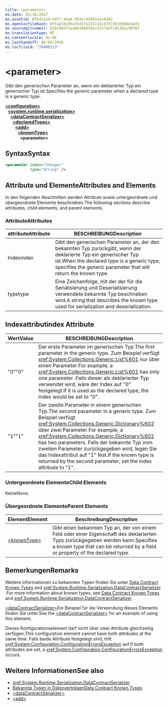 ```yaml
---
title: <parameter>
ms.date: 03/30/2017
ms.assetid: 0fb41e2d-64f7-44ab-993e-05892eac6d82
ms.openlocfilehash: 07fa410109a7bd2fa315132c4737301698bb3a93
ms.sourcegitcommit: b16c00371ea06398859ecd157defc81301c9070f
ms.translationtype: MT
ms.contentlocale: de-DE
ms.lasthandoff: 06/06/2020
ms.locfileid: "70400113"
---
```

# \<parameter>
<span data-ttu-id="1ccc4-101">Gibt den generischen Parameter an, wenn ein deklarierter Typ ein generischer Typ ist.</span><span class="sxs-lookup"><span data-stu-id="1ccc4-101">Specifies the generic parameter when a declared type is a generic type.</span></span>  
  
[**\<configuration>**](../configuration-element.md)\
&nbsp;&nbsp;[**\<system.runtime.serialization>**](system-runtime-serialization.md)\
&nbsp;&nbsp;&nbsp;&nbsp;[**\<dataContractSerializer>**](datacontractserializer.md)\
&nbsp;&nbsp;&nbsp;&nbsp;&nbsp;&nbsp;[**\<declaredTypes>**](declaredtypes.md)\
&nbsp;&nbsp;&nbsp;&nbsp;&nbsp;&nbsp;&nbsp;&nbsp;[**\<add>**](add-of-declaredtypes-element.md)\
&nbsp;&nbsp;&nbsp;&nbsp;&nbsp;&nbsp;&nbsp;&nbsp;&nbsp;&nbsp;[**\<knownType>**](knowntype.md)\
&nbsp;&nbsp;&nbsp;&nbsp;&nbsp;&nbsp;&nbsp;&nbsp;&nbsp;&nbsp;&nbsp;&nbsp;**\<parameter>**  
  
## <a name="syntax"></a><span data-ttu-id="1ccc4-102">Syntax</span><span class="sxs-lookup"><span data-stu-id="1ccc4-102">Syntax</span></span>  
  
```xml  
<parameter index="Integer"
           type="String" />
```  
  
## <a name="attributes-and-elements"></a><span data-ttu-id="1ccc4-103">Attribute und Elemente</span><span class="sxs-lookup"><span data-stu-id="1ccc4-103">Attributes and Elements</span></span>  
 <span data-ttu-id="1ccc4-104">In den folgenden Abschnitten werden Attribute sowie untergeordnete und übergeordnete Elemente beschrieben.</span><span class="sxs-lookup"><span data-stu-id="1ccc4-104">The following sections describe attributes, child elements, and parent elements.</span></span>  
  
### <a name="attributes"></a><span data-ttu-id="1ccc4-105">Attribute</span><span class="sxs-lookup"><span data-stu-id="1ccc4-105">Attributes</span></span>  
  
|<span data-ttu-id="1ccc4-106">attribute</span><span class="sxs-lookup"><span data-stu-id="1ccc4-106">Attribute</span></span>|<span data-ttu-id="1ccc4-107">BESCHREIBUNG</span><span class="sxs-lookup"><span data-stu-id="1ccc4-107">Description</span></span>|  
|---------------|-----------------|  
|<span data-ttu-id="1ccc4-108">Index</span><span class="sxs-lookup"><span data-stu-id="1ccc4-108">index</span></span>|<span data-ttu-id="1ccc4-109">Gibt den generischen Parameter an, der den bekannten Typ zurückgibt, wenn der deklarierte Typ ein generischer Typ ist.</span><span class="sxs-lookup"><span data-stu-id="1ccc4-109">When the declared type is a generic type, specifies the generic parameter that will return the known type.</span></span>|  
|<span data-ttu-id="1ccc4-110">type</span><span class="sxs-lookup"><span data-stu-id="1ccc4-110">type</span></span>|<span data-ttu-id="1ccc4-111">Eine Zeichenfolge, mit der der für die Serialisierung und Deserialisierung verwendete bekannte Typ beschrieben wird.</span><span class="sxs-lookup"><span data-stu-id="1ccc4-111">A string that describes the known type used for serialization and deserialization.</span></span>|  
  
## <a name="index-attribute"></a><span data-ttu-id="1ccc4-112">Indexattribut</span><span class="sxs-lookup"><span data-stu-id="1ccc4-112">index Attribute</span></span>  
  
|<span data-ttu-id="1ccc4-113">Wert</span><span class="sxs-lookup"><span data-stu-id="1ccc4-113">Value</span></span>|<span data-ttu-id="1ccc4-114">BESCHREIBUNG</span><span class="sxs-lookup"><span data-stu-id="1ccc4-114">Description</span></span>|  
|-----------|-----------------|  
|<span data-ttu-id="1ccc4-115">"0"</span><span class="sxs-lookup"><span data-stu-id="1ccc4-115">"0"</span></span>|<span data-ttu-id="1ccc4-116">Der erste Parameter im generischen Typ.</span><span class="sxs-lookup"><span data-stu-id="1ccc4-116">The first parameter in the generic type.</span></span> <span data-ttu-id="1ccc4-117">Zum Beispiel verfügt <xref:System.Collections.Generic.List%601> nur über einen Parameter.</span><span class="sxs-lookup"><span data-stu-id="1ccc4-117">For example, a <xref:System.Collections.Generic.List%601> has only one parameter.</span></span> <span data-ttu-id="1ccc4-118">Falls dieser als deklarierter Typ verwendet wird, wäre der Index auf "0" festgelegt.</span><span class="sxs-lookup"><span data-stu-id="1ccc4-118">If it is used as the declared type, the index would be set to "0".</span></span>|  
|<span data-ttu-id="1ccc4-119">"1"</span><span class="sxs-lookup"><span data-stu-id="1ccc4-119">"1"</span></span>|<span data-ttu-id="1ccc4-120">Der zweite Parameter in einem generischen Typ.</span><span class="sxs-lookup"><span data-stu-id="1ccc4-120">The second parameter in a generic type.</span></span> <span data-ttu-id="1ccc4-121">Zum Beispiel verfügt <xref:System.Collections.Generic.Dictionary%602> über zwei Parameter.</span><span class="sxs-lookup"><span data-stu-id="1ccc4-121">For example, a <xref:System.Collections.Generic.Dictionary%602> has two parameters.</span></span> <span data-ttu-id="1ccc4-122">Falls der bekannte Typ vom zweiten Parameter zurückgegeben wird, legen Sie das Indexattribut auf "1" fest.</span><span class="sxs-lookup"><span data-stu-id="1ccc4-122">If the known type is returned by the second parameter, set the index attribute to "1".</span></span>|  
  
### <a name="child-elements"></a><span data-ttu-id="1ccc4-123">Untergeordnete Elemente</span><span class="sxs-lookup"><span data-stu-id="1ccc4-123">Child Elements</span></span>  
 <span data-ttu-id="1ccc4-124">Keine</span><span class="sxs-lookup"><span data-stu-id="1ccc4-124">None.</span></span>  
  
### <a name="parent-elements"></a><span data-ttu-id="1ccc4-125">Übergeordnete Elemente</span><span class="sxs-lookup"><span data-stu-id="1ccc4-125">Parent Elements</span></span>  
  
|<span data-ttu-id="1ccc4-126">Element</span><span class="sxs-lookup"><span data-stu-id="1ccc4-126">Element</span></span>|<span data-ttu-id="1ccc4-127">Beschreibung</span><span class="sxs-lookup"><span data-stu-id="1ccc4-127">Description</span></span>|  
|-------------|-----------------|  
|[\<knownType>](knowntype.md)|<span data-ttu-id="1ccc4-128">Gibt einen bekannten Typ an, der von einem Feld oder einer Eigenschaft des deklarierten Typs zurückgegeben werden kann.</span><span class="sxs-lookup"><span data-stu-id="1ccc4-128">Specifies a known type that can be returned by a field or property of the declared type.</span></span>|  
  
## <a name="remarks"></a><span data-ttu-id="1ccc4-129">Bemerkungen</span><span class="sxs-lookup"><span data-stu-id="1ccc4-129">Remarks</span></span>  
 <span data-ttu-id="1ccc4-130">Weitere Informationen zu bekannten Typen finden Sie unter [Data Contract Known Types](../../../wcf/feature-details/data-contract-known-types.md) and <xref:System.Runtime.Serialization.DataContractSerializer> .</span><span class="sxs-lookup"><span data-stu-id="1ccc4-130">For more information about known types, see [Data Contract Known Types](../../../wcf/feature-details/data-contract-known-types.md) and <xref:System.Runtime.Serialization.DataContractSerializer>.</span></span>  
  
 <span data-ttu-id="1ccc4-131">[\<dataContractSerializer>](datacontractserializer-element.md)Ein Beispiel für die Verwendung dieses Elements finden Sie unter.</span><span class="sxs-lookup"><span data-stu-id="1ccc4-131">See the [\<dataContractSerializer>](datacontractserializer-element.md) for an example of using this element.</span></span>  
  
 <span data-ttu-id="1ccc4-132">Dieses Konfigurationselement darf nicht über zwei Attribute gleichzeitig verfügen.</span><span class="sxs-lookup"><span data-stu-id="1ccc4-132">This configuration element cannot have both attributes at the same time.</span></span> <span data-ttu-id="1ccc4-133">Falls beide Attribute festgelegt sind, tritt <xref:System.Configuration.ConfigurationErrorsException> auf.</span><span class="sxs-lookup"><span data-stu-id="1ccc4-133">If both attributes are set, a <xref:System.Configuration.ConfigurationErrorsException> occurs.</span></span>  
  
## <a name="see-also"></a><span data-ttu-id="1ccc4-134">Weitere Informationen</span><span class="sxs-lookup"><span data-stu-id="1ccc4-134">See also</span></span>

- <xref:System.Runtime.Serialization.DataContractSerializer>
- [<span data-ttu-id="1ccc4-135">Bekannte Typen in Datenverträgen</span><span class="sxs-lookup"><span data-stu-id="1ccc4-135">Data Contract Known Types</span></span>](../../../wcf/feature-details/data-contract-known-types.md)
- [\<dataContractSerializer>](datacontractserializer-element.md)
- [\<add>](add-of-declaredtypes-element.md)
